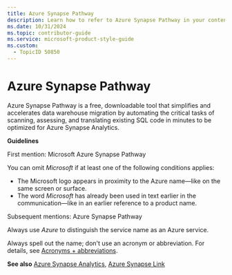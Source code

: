 ```yaml
---
title: Azure Synapse Pathway
description: Learn how to refer to Azure Synapse Pathway in your content.
ms.date: 10/31/2024
ms.topic: contributor-guide
ms.service: microsoft-product-style-guide
ms.custom:
  - TopicID 50850
---
```



# Azure Synapse Pathway

Azure Synapse Pathway is a free, downloadable tool that simplifies and accelerates data warehouse migration by automating the critical tasks of scanning, assessing, and translating existing SQL code in minutes to be optimized for Azure Synapse Analytics.

**Guidelines**

First mention: Microsoft Azure Synapse Pathway

You can omit *Microsoft* if at least one of the following conditions applies:

- The Microsoft logo appears in proximity to the Azure name—like on the same screen or surface.
- The word *Microsoft* has already been used in text earlier in the communication—like in an earlier reference to a product name.

Subsequent mentions: Azure Synapse Pathway

Always use *Azure* to distinguish the service name as an Azure service.

Always spell out the name; don't use an acronym or abbreviation. For details, see [Acronyms + abbreviations](~\acronyms-and-abbreviations.md).

**See also** [Azure Synapse Analytics](~\a_z_names_terms\a\azure-synapse-analytics.md), [Azure Synapse Link](~\a_z_names_terms\a\azure-synapse-link.md)

  
